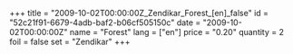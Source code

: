 +++
title = "2009-10-02T00:00:00Z_Zendikar_Forest_[en]_false"
id = "52c21f91-6679-4adb-baf2-b06cf505150c"
date = "2009-10-02T00:00:00Z"
name = "Forest"
lang = ["en"]
price = "0.20"
quantity = 2
foil = false
set = "Zendikar"
+++
